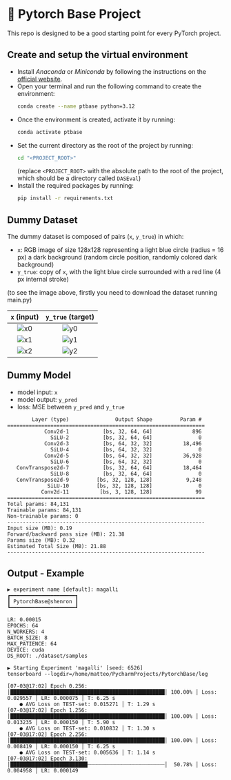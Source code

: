 # 🐐 Pytorch Base Project
This repo is designed to be a good starting point for every PyTorch project.

## Create and setup the virtual environment
- Install _Anaconda_ or _Miniconda_ by following the instructions on the [official website](https://docs.conda.io/projects/conda/en/latest/user-guide/install/index.html).
- Open your terminal and run the following command to create the environment:
    ```bash
    conda create --name ptbase python=3.12
    ```
- Once the environment is created, activate it by running:
    ```bash
    conda activate ptbase
    ```
- Set the current directory as the root of the project by running:
    ```bash
    cd "<PROJECT_ROOT>"
    ```
  (replace `<PROJECT_ROOT>` with the absolute path to the root of the project, which should be a directory called `DASEval`) 
- Install the required packages by running:
    ```bash
    pip install -r requirements.txt
    ```

## Dummy Dataset

The dummy dataset is composed of pairs (`x`, `y_true`) in which:
* `x`: RGB image of size 128x128 representing a light blue circle 
   (radius = 16 px) a dark background (random circle position, randomly 
   colored dark background)
* `y_true`: copy of `x`, with the light blue circle surrounded with a red 
   line (4 px internal stroke)

  
(to see the image above, firstly you need to download the dataset running main.py)

|             `x` (input)              |          `y_true` (target)           |
|:------------------------------------:|:------------------------------------:|
| ![x0](dataset/samples/train/0_x.png) | ![y0](dataset/samples/train/0_y.png) |
| ![x1](dataset/samples/train/1_x.png) | ![y1](dataset/samples/train/1_y.png) |
| ![x2](dataset/samples/train/5_x.png) | ![y2](dataset/samples/train/5_y.png) |

## Dummy Model
* model input: `x`
* model output: `y_pred`
* loss: MSE between `y_pred` and `y_true`

```
        Layer (type)               Output Shape         Param #
================================================================
            Conv2d-1           [bs, 32, 64, 64]             896
              SiLU-2           [bs, 32, 64, 64]               0
            Conv2d-3           [bs, 64, 32, 32]          18,496
              SiLU-4           [bs, 64, 32, 32]               0
            Conv2d-5           [bs, 64, 32, 32]          36,928
              SiLU-6           [bs, 64, 32, 32]               0
   ConvTranspose2d-7           [bs, 32, 64, 64]          18,464
              SiLU-8           [bs, 32, 64, 64]               0
   ConvTranspose2d-9         [bs, 32, 128, 128]           9,248
             SiLU-10         [bs, 32, 128, 128]               0
           Conv2d-11          [bs, 3, 128, 128]              99
================================================================
Total params: 84,131
Trainable params: 84,131
Non-trainable params: 0
----------------------------------------------------------------
Input size (MB): 0.19
Forward/backward pass size (MB): 21.38
Params size (MB): 0.32
Estimated Total Size (MB): 21.88
----------------------------------------------------------------
```

## Output - Example

```
▶ experiment name [default]: magalli
┏━━━━━━━━━━━━━━━━━━━━━┓
┃ PytorchBase@shenron ┃
┗━━━━━━━━━━━━━━━━━━━━━┛

LR: 0.00015
EPOCHS: 64
N_WORKERS: 4
BATCH_SIZE: 8
MAX_PATIENCE: 64
DEVICE: cuda
DS_ROOT: ./dataset/samples

▶ Starting Experiment 'magalli' [seed: 6526]
tensorboard --logdir=/home/matteo/PycharmProjects/PytorchBase/log

[07-03@17:02] Epoch 0.256: │██████████████████████████████████████████████████│ 100.00% │ Loss: 0.029557 │ LR: 0.000075 │ T: 6.25 s
	● AVG Loss on TEST-set: 0.015271 │ T: 1.29 s
[07-03@17:02] Epoch 1.256: │██████████████████████████████████████████████████│ 100.00% │ Loss: 0.013235 │ LR: 0.000150 │ T: 5.90 s
	● AVG Loss on TEST-set: 0.010832 │ T: 1.30 s
[07-03@17:02] Epoch 2.256: │██████████████████████████████████████████████████│ 100.00% │ Loss: 0.008419 │ LR: 0.000150 │ T: 6.25 s
	● AVG Loss on TEST-set: 0.005636 │ T: 1.14 s
[07-03@17:02] Epoch 3.130: │█████████████████████████┈┈┈┈┈┈┈┈┈┈┈┈┈┈┈┈┈┈┈┈┈┈┈┈┈│  50.78% │ Loss: 0.004958 │ LR: 0.000149
```
